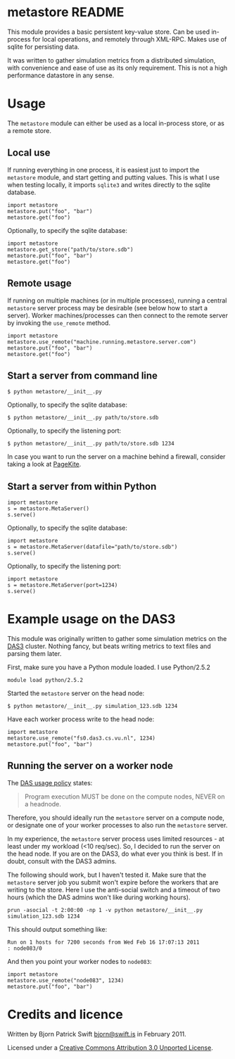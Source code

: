 # metastore README

This module provides a basic persistent key-value store. Can be used in-process for local operations, and remotely through XML-RPC. Makes use of sqlite for persisting data.

It was written to gather simulation metrics from a distributed simulation, with convenience and ease of use as its only requirement. This is not a high performance datastore in any sense.

# Usage

The `metastore` module can either be used as a local in-process store, or as a remote store.

## Local use

If running everything in one process, it is easiest just to import the `metastore` module, and start getting and putting values. This is what I use when testing locally, it imports `sqlite3` and writes directly to the sqlite database.

    import metastore
    metastore.put("foo", "bar")
    metastore.get("foo")
  
Optionally, to specify the sqlite database:

    import metastore
    metastore.get_store("path/to/store.sdb")
    metastore.put("foo", "bar")
    metastore.get("foo")
  
## Remote usage

If running on multiple machines (or in multiple processes), running a central `metastore` server process may be desirable (see below how to start a server). Worker machines/processes can then connect to the remote server by invoking the `use_remote` method.

    import metastore
    metastore.use_remote("machine.running.metastore.server.com")
    metastore.put("foo", "bar")
    metastore.get("foo")

## Start a server from command line

    $ python metastore/__init__.py
  
Optionally, to specify the sqlite database:

    $ python metastore/__init__.py path/to/store.sdb

Optionally, to specify the listening port:

    $ python metastore/__init__.py path/to/store.sdb 1234

In case you want to run the server on a machine behind a firewall, consider taking a look at [PageKite](http://pagekite.net/).

## Start a server from within Python

    import metastore
    s = metastore.MetaServer()
    s.serve()

Optionally, to specify the sqlite database:

    import metastore
    s = metastore.MetaServer(datafile="path/to/store.sdb")
    s.serve()

Optionally, to specify the listening port:

    import metastore
    s = metastore.MetaServer(port=1234)
    s.serve()

# Example usage on the DAS3

This module was originally written to gather some simulation metrics on the  [DAS3](http://www.cs.vu.nl/das3/) cluster. Nothing fancy, but beats writing metrics to text files and parsing them later.

First, make sure you have a Python module loaded. I use Python/2.5.2

    module load python/2.5.2

Started the `metastore` server on the head node:

    $ python metastore/__init__.py simulation_123.sdb 1234

Have each worker process write to the head node:

    import metastore
    metastore.use_remote("fs0.das3.cs.vu.nl", 1234)
    metastore.put("foo", "bar")

## Running the server on a worker node

The [DAS usage policy](http://www.cs.vu.nl/das3/usage.shtml) states:

> Program execution MUST be done on the compute nodes, NEVER on a headnode.

Therefore, you should ideally run the `metastore` server on a compute node, or
designate one of your worker processes to also run the `metastore` server.

In my experience, the `metastore` server process uses limited resources - at least under my workload (<10 req/sec). So, I decided to run the server on the head node. If you are on the DAS3, do what ever you think is best. If in doubt, consult with the DAS3 admins.

The following should work, but I haven't tested it. Make sure that the `metastore` server job you submit won't expire before the workers that are writing to the store. Here I use the anti-social switch and a timeout of two hours (which the DAS admins won't like during working hours).

    prun -asocial -t 2:00:00 -np 1 -v python metastore/__init__.py simulation_123.sdb 1234

This should output something like:
    
    Run on 1 hosts for 7200 seconds from Wed Feb 16 17:07:13 2011
    : node083/0

And then you point your worker nodes to `node083`:

    import metastore
    metastore.use_remote("node083", 1234)
    metastore.put("foo", "bar")

# Credits and licence

Written by Bjorn Patrick Swift <bjorn@swift.is> in February 2011.

Licensed under a [Creative Commons Attribution 3.0 Unported License](http://creativecommons.org/licenses/by/3.0/).
